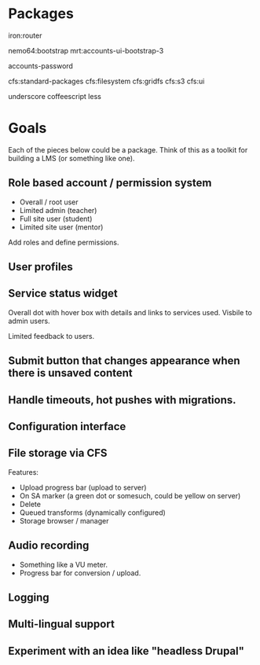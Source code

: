 # Packages

iron:router

nemo64:bootstrap
mrt:accounts-ui-bootstrap-3

accounts-password

cfs:standard-packages
cfs:filesystem
cfs:gridfs
cfs:s3
cfs:ui

underscore
coffeescript
less

# Goals

Each of the pieces below could be a package. Think of this as a toolkit for building a LMS (or something like one).

## Role based account / permission system

* Overall / root user
* Limited admin (teacher)
* Full site user (student)
* Limited site user (mentor)

Add roles and define permissions.

## User profiles

## Service status widget

Overall dot with hover box with details and links to services used. Visbile to admin users.

Limited feedback to users.

## Submit button that changes appearance when there is unsaved content

## Handle timeouts, hot pushes with migrations.

## Configuration interface

## File storage via CFS

Features:

* Upload progress bar (upload to server)
* On SA marker (a green dot or somesuch, could be yellow on server)
* Delete
* Queued transforms (dynamically configured)
* Storage browser / manager

## Audio recording

* Something like a VU meter.
* Progress bar for conversion / upload.

## Logging

## Multi-lingual support

## Experiment with an idea like "headless Drupal"
